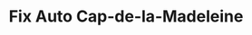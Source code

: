 ---
title: "Fix Auto Cap-de-la-Madeleine"
url: /trois-rivieres/fix-auto-cap-de-la-madeleine/
shop: car repair
---